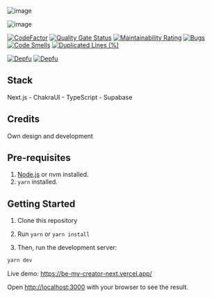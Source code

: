 

![image](https://user-images.githubusercontent.com/29380502/219608806-7a7328f6-fda9-4c45-8a63-d783ae2821be.png)

![image](https://user-images.githubusercontent.com/29380502/219608810-7404159d-ada9-4aa3-a27e-4a8f82f226b8.png)

[![CodeFactor](https://www.codefactor.io/repository/github/sozonome/nextarter-chakra/badge)](https://www.codefactor.io/repository/github/sozonome/nextarter-chakra)
[![Quality Gate Status](https://sonarcloud.io/api/project_badges/measure?project=sozonome_nextarter-chakra&metric=alert_status)](https://sonarcloud.io/dashboard?id=sozonome_nextarter-chakra) [![Maintainability Rating](https://sonarcloud.io/api/project_badges/measure?project=sozonome_nextarter-chakra&metric=sqale_rating)](https://sonarcloud.io/dashboard?id=sozonome_nextarter-chakra) [![Bugs](https://sonarcloud.io/api/project_badges/measure?project=sozonome_nextarter-chakra&metric=bugs)](https://sonarcloud.io/dashboard?id=sozonome_nextarter-chakra) [![Code Smells](https://sonarcloud.io/api/project_badges/measure?project=sozonome_nextarter-chakra&metric=code_smells)](https://sonarcloud.io/dashboard?id=sozonome_nextarter-chakra) [![Duplicated Lines (%)](https://sonarcloud.io/api/project_badges/measure?project=sozonome_nextarter-chakra&metric=duplicated_lines_density)](https://sonarcloud.io/dashboard?id=sozonome_nextarter-chakra)

[![Depfu](https://badges.depfu.com/badges/9e426e58f99c3bd470987a3c6b014a96/overview.svg)](https://depfu.com/github/sozonome/nextarter-chakra?project_id=26148) [![Depfu](https://badges.depfu.com/badges/9e426e58f99c3bd470987a3c6b014a96/count.svg)](https://depfu.com/github/sozonome/nextarter-chakra?project_id=26148)

## Stack
Next.js - ChakraUI - TypeScript - Supabase

## Credits
Own design and development

## Pre-requisites

1. [Node.js](https://nodejs.org/en/) or nvm installed.
2. `yarn` installed.

## Getting Started

1. Clone this repository

2. Run `yarn` or `yarn install`

3. Then, run the development server:

```bash
yarn dev
```

Live demo: https://be-my-creator-next.vercel.app/

Open [http://localhost:3000](http://localhost:3000) with your browser to see the result.
